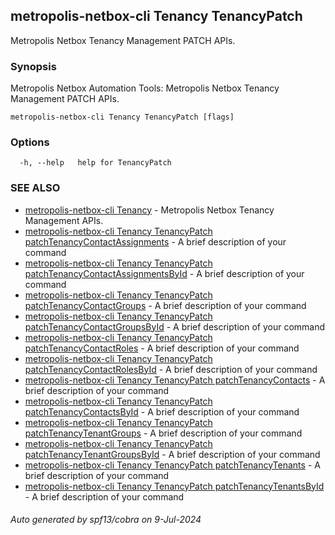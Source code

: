 ## metropolis-netbox-cli Tenancy TenancyPatch

Metropolis Netbox Tenancy Management PATCH APIs.

### Synopsis


Metropolis Netbox Automation Tools:
  Metropolis Netbox Tenancy Management PATCH APIs.

```
metropolis-netbox-cli Tenancy TenancyPatch [flags]
```

### Options

```
  -h, --help   help for TenancyPatch
```

### SEE ALSO

* [metropolis-netbox-cli Tenancy]()	 - Metropolis Netbox Tenancy Management APIs.
* [metropolis-netbox-cli Tenancy TenancyPatch patchTenancyContactAssignments]()	 - A brief description of your command
* [metropolis-netbox-cli Tenancy TenancyPatch patchTenancyContactAssignmentsById]()	 - A brief description of your command
* [metropolis-netbox-cli Tenancy TenancyPatch patchTenancyContactGroups]()	 - A brief description of your command
* [metropolis-netbox-cli Tenancy TenancyPatch patchTenancyContactGroupsById]()	 - A brief description of your command
* [metropolis-netbox-cli Tenancy TenancyPatch patchTenancyContactRoles]()	 - A brief description of your command
* [metropolis-netbox-cli Tenancy TenancyPatch patchTenancyContactRolesById]()	 - A brief description of your command
* [metropolis-netbox-cli Tenancy TenancyPatch patchTenancyContacts]()	 - A brief description of your command
* [metropolis-netbox-cli Tenancy TenancyPatch patchTenancyContactsById]()	 - A brief description of your command
* [metropolis-netbox-cli Tenancy TenancyPatch patchTenancyTenantGroups]()	 - A brief description of your command
* [metropolis-netbox-cli Tenancy TenancyPatch patchTenancyTenantGroupsById]()	 - A brief description of your command
* [metropolis-netbox-cli Tenancy TenancyPatch patchTenancyTenants]()	 - A brief description of your command
* [metropolis-netbox-cli Tenancy TenancyPatch patchTenancyTenantsById]()	 - A brief description of your command

###### Auto generated by spf13/cobra on 9-Jul-2024
